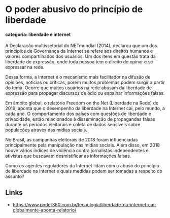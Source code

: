 # O poder abusivo do princípio de liberdade

#### categoria: liberdade e internet

A Declaração multissetorial do NETmundial (2014), declarou que um dos
princípios de Governança da Internet se refere aos direitos humanos e valores
compartilhados dos usuários. Um dos itens em questão trata da liberdade de
expressão, onde toda pessoa tem o direito de opinar e se expressar na rede.

Dessa forma, a Internet é o mecanismo mais facilitador na difusão de opiniões,
notícias ou críticas, porém muitos problemas podem surgir a partir do tema.
Ocorre que muitos usuários na rede abusam da liberdade de expressão para
propagar discursos de ódio ou espalhar informações falsas.

Em âmbito global, o relatório Freedom on the Net (Liberdade na Rede) de 2019,
aponta que o desempenho da liberdade na Internet cai, pelo mundo, a cada ano.
O comportamento dos países com questões de liberdade e privacidade, estão
relacionados à disseminação de propagandas falsas durante os períodos eleitorais
e coleta de dados sensíveis sobre populações através das mídias sociais.

No Brasil, as campanhas eleitorais de 2018 foram influenciadas principalmente
pela manipulação nas mídias sociais. Além disso, em 2018 houve vários índices
de violência contra jornalistas independentes e ativistas que buscavam
desmistificar as informações falsas.

Como os agentes reguladores da Internet lidam com o abuso do princípio de
liberdade na Internet e quais medidas podem ser tomadas a respeito do assunto?

## Links

- https://www.poder360.com.br/tecnologia/liberdade-na-internet-cai-globalmente-aponta-relatorio/
